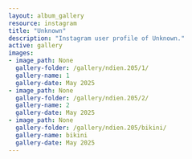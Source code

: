 ```yaml
---
layout: album_gallery
resource: instagram
title: "Unknown"
description: "Instagram user profile of Unknown."
active: gallery
images: 
- image_path: None
  gallery-folder: /gallery/ndien.205/1/
  gallery-name: 1
  gallery-date: May 2025
- image_path: None
  gallery-folder: /gallery/ndien.205/2/
  gallery-name: 2
  gallery-date: May 2025
- image_path: None
  gallery-folder: /gallery/ndien.205/bikini/
  gallery-name: bikini
  gallery-date: May 2025
---
```

